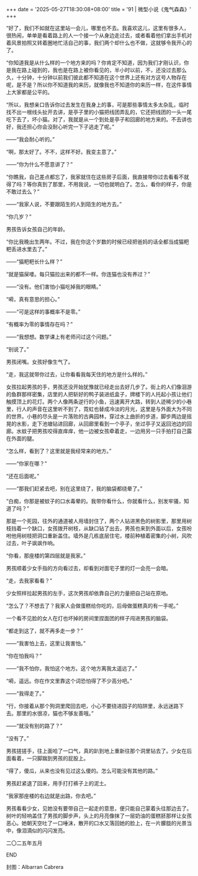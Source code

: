 +++
date = '2025-05-27T18:30:08+08:00'
title = '91 | 微型小说《鬼气森森》'
+++

“好了，我们不如就在这里站一会儿，哪里也不去。我喜欢这儿，这里有很多人，很热闹，单单是看着路上的人一个接一个从身边走过去，或者看着他们拿出手机对着风景拍照又转着圈地忙活自己的事，我们两个却什么也不做，这就够令我开心的了。

“你知道我是从什么样的一个地方来的吗？你肯定不知道，因为我们才刚认识，你是我在路上碰到的，我也是在路上被你看见的，半小时以前，不，还没过去那么久，十分钟，十分钟以前我们彼此都不知道在这个世界上还有对方这号人物存在呢，是不是？所以你不知道我的来历，就像我也不知道你的来历一样，在这件事情上大家都是公平的。

“所以，我想亲口告诉你过去发生在我身上的事，可是那些事情太多太杂乱，临时找不出一根线头扯开去讲，是亭子里的小猫把线团弄乱的，它还把线团的一头一尾吃下去了，坏小猫。对了，我就是从一个到处是亭子和回廊的地方来的。不去讲也好，我还担心你会没耐心听完一下子逃走了呢。”

——“我会耐心听的。”

“啊，那太好了。不不，这样不好。我变主意了。”

——“你为什么不愿意讲了？”

“你瞧我，自己差点都忘了，我家就住在这些房子后面，我直接带你过去看看不就得了吗？等你真到了那里，不用我说，一切也就明白了。怎么，看你的样子，你是不敢过去么？”

——“我家人说，不要跟陌生的人到陌生的地方去。”

“你几岁？”

男孩告诉女孩自己的年龄。

“你比我晚出生两年。不过，我在你这个岁数的时候已经把爸妈的话全都当成猫粑粑丢进水里去了。”

——“猫粑粑长什么样？”

“就是猫屎喽。每只猫拉出来的都不一样。你连猫也没有养过？”

——“没有。他们害怕小猫吃掉我的眼睛。”

“嗬，真有意思的担心。”

——“可是这样的事概率不是零。”

“有概率为零的事情存在吗？”

——“我想想。数学课上有老师问过这个问题。”

“别说了。”

男孩闭嘴。女孩好像生气了。

“走，我这就带你过去，让你看看我每天住的地方是什么样的。”

女孩拉起男孩的手，男孩还没开始犹豫就已经走出去好几步了。街上的人们像洄游的鱼群那样密集，店里的人把斩好的鸭子装进纸盒子，牌楼下的人托起小孩让他们触摸顶上的花灯。两个人像两条逆行的小鱼，迅速离开大路，转到人迹稀少的小巷里，行人的声音在这里听不到了，霓虹也替成冷淡的月光，这里是与外面大为不同的世界。小巷的尽头是一片落败的古典园林，穿过水上曲折的步道，脚步两边是摇晃的水影，走下池塘钻进回廊，从回廊里看到一个亭子，坐过亭子又返回池边的回廊。水蚊子把男孩咬得直痒痒，他一边被女孩牵着走，一边用另一只手拍打自己露在外面的腿。

“怎么样，看到了？这里就是我经常来的地方。”

——“你家在哪？”

“还在后面呢。”

——“那我们赶紧去吧，别在这里绕了，我的脑袋都绕晕了。”

“白痴，你那是被蚊子的口水毒晕的。我带你看什么，你就看什么，别发牢骚，知道了吗？”

那是一个死园，往外的通道被人用墙封住了，两个人钻进黑色的树影里，那里用树枝挡着一个缺口，女孩拨开树枝，从缺口钻了出去，男孩也来到外面以后，女孩吩咐他用树枝把洞口重新盖住。墙外是几栋底层住宅，楼前种植着密集的小树，风吹过去，叶子飒飒作响。

“你看，那座楼的第四层就是我家。”

男孩顺着少女手指的方向看过去，却看到对面宅子里的灯一会亮一会暗。

“走，去我家看看？”

少女照样拉起男孩的左手，这次男孩却依靠自己的力量把自己站在原地。

“怎么了？不想去了？我家人会做蛋糕给你吃的，后母做蛋糕真的有一手呢。”

一个看不见脸的女人在灯也坏掉的房间里捏面团的样子闯进男孩的脑袋。

“都走到这了，就不再多走一步？”

——“我害怕上去，这里让我害怕。”

“你在怕我吗？”

——“我不怕你，我怕这个地方。这个地方离我太遥远了。”

“嗬，遥远。你在作文里靠这个词恐怕得了不少高分吧。”

——“我得走了。”

“行，你接着从那个狗洞里爬回去吧，小心不要绕进园子的陷阱里，永远迷路下去。那里的水很凉，猫也不够友善哦。”

——“就没有别的路了？”

“没有了。”

男孩搓搓手，往上面哈了一口气，真的趴到地上重新往那个洞里钻去了。少女在后面看着，一只脚踹到男孩的屁股上。

“得了，傻瓜，从来也没有见过这么傻的。怎么可能没有其他的路。”

男孩赶紧退了回来，用手打打裤子上的泥土。

“我家那座楼的右边就是出路，你去吧。”

男孩看看少女，见她没有要带自己一起走的意思，便只能自己蒙着头往那边去了。树叶的轻响盖住了男孩的脚步声，头上的月亮像抹了一层奶油的蛋糕胚那样让女孩恶心。她朝天空吐了一口唾沫，散开的口水又落回她的脸上，在一片朦胧的光景当中，像泪滴似的闪闪发亮。

二〇二五年五月

END

封图：Albarran Cabrera



